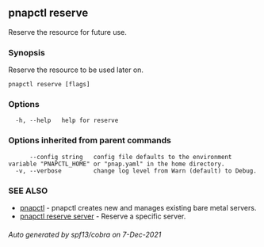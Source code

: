 ## pnapctl reserve

Reserve the resource for future use.

### Synopsis

Reserve the resource to be used later on.

```
pnapctl reserve [flags]
```

### Options

```
  -h, --help   help for reserve
```

### Options inherited from parent commands

```
      --config string   config file defaults to the environment variable "PNAPCTL_HOME" or "pnap.yaml" in the home directory.
  -v, --verbose         change log level from Warn (default) to Debug.
```

### SEE ALSO

* [pnapctl](pnapctl.md)	 - pnapctl creates new and manages existing bare metal servers.
* [pnapctl reserve server](pnapctl_reserve_server.md)	 - Reserve a specific server.

###### Auto generated by spf13/cobra on 7-Dec-2021
